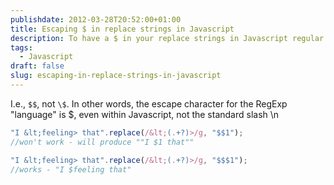 ```yaml
---
publishdate: 2012-03-28T20:52:00+01:00
title: Escaping $ in replace strings in Javascript
description: To have a $ in your replace strings in Javascript regular expressions, it needs to be escaped with another $
tags:
  - Javascript
draft: false
slug: escaping-in-replace-strings-in-javascript
---
```


I.e., `$$`, not `\$`. In other words, the escape character for the RegExp "language" is $, even within Javascript, not the standard slash \n

```js
"I &lt;feeling> that".replace(/&lt;(.+?)>/g, "$$1");
//won't work - will produce ""I $1 that""

"I &lt;feeling> that".replace(/&lt;(.+?)>/g, "$$$1");
//works - "I $feeling that"
```
